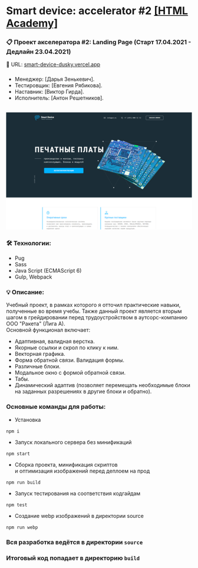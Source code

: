 # Smart device: accelerator #2 [[HTML Academy]](https://htmlacademy.ru/)

### 📋 Проект акселератора #2: Landing Page (Старт 17.04.2021 - Дедлайн 23.04.2021)
🔗 URL: [smart-device-dusky.vercel.app](https://smart-device-dusky.vercel.app/)
### 
### 

* Менеджер: [Дарья Зенькевич].
* Тестировщик: [Евгения Рябикова].
* Наставник: [Виктор Гирда].
* Исполнитель: [Антон Решетников].

<br clear="both">

<div>
  <img src="source/img/content/cover-readme.png" />
</div>

### 🛠 Технологии:
- Pug
- Sass
- Java Script (ECMAScript 6)
- Gulp, Webpack

### 💡 Описание:
Учебный проект, в рамках которого я отточил практические навыки, полученные во время учебы. Также данный проект является вторым шагом в грейдировании перед трудоустройством в аутсорс-компанию ООО "Ракета" (Лига А).<br>
Основной функционал включает:
- Адаптивная, валидная верстка.
- Якорные ссылки и скрол по клику к ним.
- Векторная графика.
- Форма обратной связи. Валидация формы.
- Различные блоки.
- Модальное окно с формой обратной связи.
- Табы.
- Динамический адаптив (позволяет перемещать необходимые блоки на заданных разрешениях в другие блоки и обратно).

### Основные команды для работы:

- Установка 
```
npm i
```

- Запуск локального сервера без минификаций
```
npm start
```

- Сборка проекта, минификация скриптов <br>
и оптимизация изображений перед деплоем на прод
```
npm run build
```

- Запуск тестирования на соответствия кодгайдам
```
npm test
```

- Создание webp изображений в директории source
```
npm run webp
```

### Вся разработка ведётся в директории `source`
### Итоговый код попадает в директорию `build`

